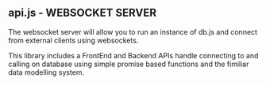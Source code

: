 api.js - WEBSOCKET SERVER
-----------
The websocket server will allow you to run an instance of db.js and connect from external clients using websockets.

This library includes a FrontEnd and Backend APIs handle connecting to and calling on database using simple promise based functions and the fimiliar data modelling system.